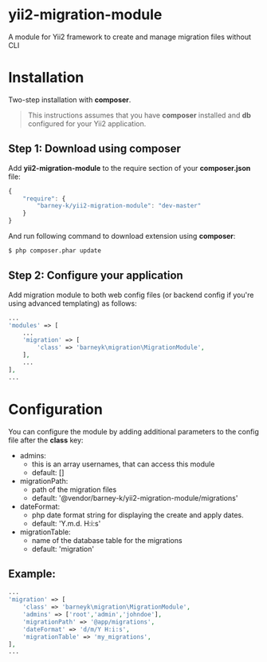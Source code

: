 # yii2-migration-module
A module for Yii2 framework to create and manage migration files without CLI

Installation
============

Two-step installation with **composer**.

> This instructions assumes that you have **composer** installed and **db** configured for your Yii2 application.

Step 1: Download using composer
-------------------------------

Add **yii2-migration-module** to the require section of your **composer.json** file:

```js
{
    "require": {
        "barney-k/yii2-migration-module": "dev-master"
    }
}
```

And run following command to download extension using **composer**:

```bash
$ php composer.phar update
```

Step 2: Configure your application
----------------------------------

Add migration module to both web config files (or backend config if you're using advanced templating) as follows:

```php
...
'modules' => [
    ...
    'migration' => [
        'class' => 'barneyk\migration\MigrationModule',
    ],
    ...
],
...
```

Configuration
=============

You can configure the module by adding additional parameters to the config file after the **class** key:

- admins:
	- this is an array usernames, that can access this module
	- default: []
- migrationPath:
	- path of the migration files
	- default: '@vendor/barney-k/yii2-migration-module/migrations'
- dateFormat:
	- php date format string for displaying the create and apply dates.
	- default: 'Y.m.d. H:i:s'
- migrationTable:
	- name of the database table for the migrations
	- default: 'migration'

Example:
--------

```php
...
'migration' => [
	'class' => 'barneyk\migration\MigrationModule',
	'admins' => ['root','admin','johndoe'],
	'migrationPath' => '@app/migrations',
	'dateFormat' => 'd/m/Y H:i:s',
	'migrationTable' => 'my_migrations',
],
...
```